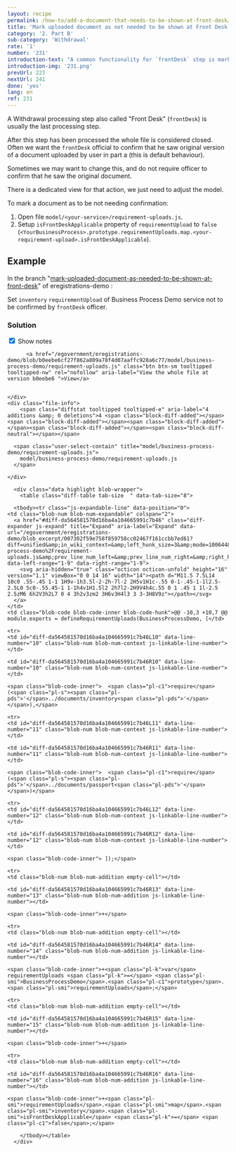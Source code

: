 ```yaml
---
layout: recipe
permalink: /how-to/add-a-document-that-needs-to-be-shown-at-front-desk/
title: 'Mark uploaded document as not needed to be shown at Front Desk'
category: '2. Part B'
sub-category: 'Withdrawal'
rate: '1'
number: '231'
introduction-text: "A common functionality for `frontDesk` step is marking a document for official confirmation. It's about making `frontDesk` officer to confirm that he saw the original of the document."
introduction-img: '231.png'
prevUrl: 223
nextUrl: 241
done: 'yes'
lang: en
ref: 231
---
```


A Withdrawal processing step also called "Front Desk" (`frontDesk`) is usually the last processing step.

After this step has been processed the whole file is considered closed. Often we want the `frontDesk` official to confirm that he saw original version of a document uploaded by user in part a (this is default behaviour).

Sometimes we may want to change this, and do not require officer to confirm that he saw the original document.

There is a dedicated view for that action, we just need to adjust the model.

To mark a document as to be not needing confirmation:

1. Open file `model/<your-service>/requirement-uploads.js`.
2. Setup `isFrontDeskApplicable` property of `requirementUpload` to `false`
(`<YourBusinessProcess>.prototype.requirementUploads.map.<your-requirement-upload>.isFrontDeskApplicable`).

## Example

In the branch "[mark-uploaded-document-as-needed-to-be-shown-at-front-desk](https://github.com/egovernment/eregistrations-demo/tree/mark-uploaded-document-as-needed-to-be-shown-at-front-desk)" of eregistrations-demo :

Set `inventory` `requirementUpload` of Business Process Demo service not to be confirmed by `frontDesk` officer.

### Solution


<div id="files" class="diff-view " onclick="window.open('https://github.com/egovernment/eregistrations-demo/compare/mark-uploaded-document-as-needed-to-be-shown-at-front-desk...mark-uploaded-document-as-needed-to-be-shown-at-front-desk-solution#files')">


<a name="diff-da564581570d16ba4a104665991c7b46"></a>
<div id="diff-0" class="file js-details-container




             show-inline-notes
           ">
  <div class="file-header" data-path="model/business-process-demo/requirement-uploads.js">
    <div class="file-actions">
        <span class="show-file-notes">
          <label>
            <input type="checkbox" checked="checked" class="js-toggle-file-notes">
            Show notes
          </label>
        </span>

          <a href="/egovernment/eregistrations-demo/blob/b0eebe6cf27f862a809a78f4d07aaffc928a6c77/model/business-process-demo/requirement-uploads.js" class="btn btn-sm tooltipped tooltipped-nw" rel="nofollow" aria-label="View the whole file at version b0eebe6 ">View</a>


    </div>
    <div class="file-info">
        <span class="diffstat tooltipped tooltipped-e" aria-label="4 additions &amp; 0 deletions">4 <span class="block-diff-added"></span><span class="block-diff-added"></span><span class="block-diff-added"></span><span class="block-diff-added"></span><span class="block-diff-neutral"></span></span>

      <span class="user-select-contain" title="model/business-process-demo/requirement-uploads.js">
        model/business-process-demo/requirement-uploads.js
      </span>

    </div>
  </div>

      <div class="data highlight blob-wrapper">
        <table class="diff-table tab-size  " data-tab-size="8">

      <tbody><tr class="js-expandable-line" data-position="0">
    <td class="blob-num blob-num-expandable" colspan="2">
      <a href="#diff-da564581570d16ba4a104665991c7b46" class="diff-expander js-expand" title="Expand" aria-label="Expand" data-url="/egovernment/eregistrations-demo/blob_excerpt/007302f59e758f859758cc02467f161ccbb7ed61?diff=unified&amp;in_wiki_context=&amp;left_hunk_size=3&amp;mode=100644&amp;next_line_num_left=10&amp;next_line_num_right=10&amp;path=model%2Fbusiness-process-demo%2Frequirement-uploads.js&amp;prev_line_num_left=&amp;prev_line_num_right=&amp;right_hunk_size=7" data-left-range="1-9" data-right-range="1-9">
        <svg aria-hidden="true" class="octicon octicon-unfold" height="16" version="1.1" viewBox="0 0 14 16" width="14"><path d="M11.5 7.5L14 10c0 .55-.45 1-1 1H9v-1h3.5l-2-2h-7l-2 2H5v1H1c-.55 0-1-.45-1-1l2.5-2.5L0 5c0-.55.45-1 1-1h4v1H1.5l2 2h7l2-2H9V4h4c.55 0 1 .45 1 1l-2.5 2.5zM6 6h2V3h2L7 0 4 3h2v3zm2 3H6v3H4l3 3 3-3H8V9z"></path></svg>
      </a>
    </td>
    <td class="blob-code blob-code-inner blob-code-hunk">@@ -10,3 +10,7 @@ module.exports = defineRequirementUploads(BusinessProcessDemo, [</td>
  </tr>

    <tr>
    <td id="diff-da564581570d16ba4a104665991c7b46L10" data-line-number="10" class="blob-num blob-num-context js-linkable-line-number"></td>

    <td id="diff-da564581570d16ba4a104665991c7b46R10" data-line-number="10" class="blob-num blob-num-context js-linkable-line-number"></td>

  <td class="blob-code blob-code-context">

    <span class="blob-code-inner"> 	<span class="pl-c1">require</span>(<span class="pl-s"><span class="pl-pds">'</span>../documents/inventory<span class="pl-pds">'</span></span>),</span>

  </td>
</tr>


    <tr>
    <td id="diff-da564581570d16ba4a104665991c7b46L11" data-line-number="11" class="blob-num blob-num-context js-linkable-line-number"></td>

    <td id="diff-da564581570d16ba4a104665991c7b46R11" data-line-number="11" class="blob-num blob-num-context js-linkable-line-number"></td>

  <td class="blob-code blob-code-context">

    <span class="blob-code-inner"> 	<span class="pl-c1">require</span>(<span class="pl-s"><span class="pl-pds">'</span>../documents/passport<span class="pl-pds">'</span></span>)</span>

  </td>
</tr>


    <tr>
    <td id="diff-da564581570d16ba4a104665991c7b46L12" data-line-number="12" class="blob-num blob-num-context js-linkable-line-number"></td>

    <td id="diff-da564581570d16ba4a104665991c7b46R12" data-line-number="12" class="blob-num blob-num-context js-linkable-line-number"></td>

  <td class="blob-code blob-code-context">

    <span class="blob-code-inner"> ]);</span>

  </td>
</tr>


    <tr>
    <td class="blob-num blob-num-addition empty-cell"></td>

    <td id="diff-da564581570d16ba4a104665991c7b46R13" data-line-number="13" class="blob-num blob-num-addition js-linkable-line-number"></td>

  <td class="blob-code blob-code-addition">

    <span class="blob-code-inner">+</span>

  </td>
</tr>


    <tr>
    <td class="blob-num blob-num-addition empty-cell"></td>

    <td id="diff-da564581570d16ba4a104665991c7b46R14" data-line-number="14" class="blob-num blob-num-addition js-linkable-line-number"></td>

  <td class="blob-code blob-code-addition">

    <span class="blob-code-inner">+<span class="pl-k">var</span> requirementUploads <span class="pl-k">=</span> <span class="pl-smi">BusinessProcessDemo</span>.<span class="pl-c1">prototype</span>.<span class="pl-smi">requirementUploads</span>;</span>

  </td>
</tr>


    <tr>
    <td class="blob-num blob-num-addition empty-cell"></td>

    <td id="diff-da564581570d16ba4a104665991c7b46R15" data-line-number="15" class="blob-num blob-num-addition js-linkable-line-number"></td>

  <td class="blob-code blob-code-addition">

    <span class="blob-code-inner">+</span>

  </td>
</tr>


    <tr>
    <td class="blob-num blob-num-addition empty-cell"></td>

    <td id="diff-da564581570d16ba4a104665991c7b46R16" data-line-number="16" class="blob-num blob-num-addition js-linkable-line-number"></td>

  <td class="blob-code blob-code-addition">

    <span class="blob-code-inner">+<span class="pl-smi">requirementUploads</span>.<span class="pl-smi">map</span>.<span class="pl-smi">inventory</span>.<span class="pl-smi">isFrontDeskApplicable</span> <span class="pl-k">=</span> <span class="pl-c1">false</span>;</span>

  </td>
</tr>



        </tbody></table>
      </div>
</div>

</div>
